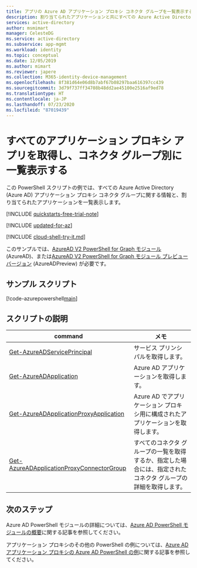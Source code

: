 ```yaml
---
title: アプリの Azure AD アプリケーション プロキシ コネクタ グループを一覧表示する
description: 割り当てられたアプリケーションと共にすべての Azure Active Directory (Azure AD) アプリケーション プロキシ コネクタ グループを一覧表示する PowerShell の例。
services: active-directory
author: msmimart
manager: CelesteDG
ms.service: active-directory
ms.subservice: app-mgmt
ms.workload: identity
ms.topic: conceptual
ms.date: 12/05/2019
ms.author: mimart
ms.reviewer: japere
ms.collection: M365-identity-device-management
ms.openlocfilehash: 8f381d64e06d8b7abf67b08297baa616397cc439
ms.sourcegitcommit: 3d79f737ff34708b48dd2ae45100e2516af9ed78
ms.translationtype: HT
ms.contentlocale: ja-JP
ms.lasthandoff: 07/23/2020
ms.locfileid: "87019439"
---
```

# <a name="get-all-application-proxy-apps-and-list-by-connector-group"></a>すべてのアプリケーション プロキシ アプリを取得し、コネクタ グループ別に一覧表示する

この PowerShell スクリプトの例では、すべての Azure Active Directory (Azure AD) アプリケーション プロキシ コネクタ グループに関する情報と、割り当てられたアプリケーションを一覧表示します。

[!INCLUDE [quickstarts-free-trial-note](../../../../includes/quickstarts-free-trial-note.md)]

[!INCLUDE [updated-for-az](../../../../includes/updated-for-az.md)]

[!INCLUDE [cloud-shell-try-it.md](../../../../includes/cloud-shell-try-it.md)]

このサンプルでは、[AzureAD V2 PowerShell for Graph モジュール](https://docs.microsoft.com/powershell/azure/active-directory/install-adv2?view=azureadps-2.0) (AzureAD)、または[AzureAD V2 PowerShell for Graph モジュール プレビュー バージョン](https://docs.microsoft.com/powershell/azure/active-directory/install-adv2?view=azureadps-2.0-preview) (AzureADPreview) が必要です。

## <a name="sample-script"></a>サンプル スクリプト

[!code-azurepowershell[main](~/powershell_scripts/application-proxy/get-all-appproxy-apps-by-connectorgroup.ps1 "Get all Application Proxy Connector groups with the assigned applications")]

## <a name="script-explanation"></a>スクリプトの説明

| command | メモ |
|---|---|
|[Get-AzureADServicePrincipal](https://docs.microsoft.com/powershell/module/azuread/get-azureadserviceprincipal?view=azureadps-2.0) | サービス プリンシパルを取得します。 |
|[Get-AzureADApplication](https://docs.microsoft.com/powershell/module/azuread/get-azureadapplication?view=azureadps-2.0) | Azure AD アプリケーションを取得します。 |
|[Get-AzureADApplicationProxyApplication](https://docs.microsoft.com/powershell/module/azuread/get-azureadapplicationproxyapplication?view=azureadps-2.0) | Azure AD でアプリケーション プロキシ用に構成されたアプリケーションを取得します。 |
| [Get-AzureADApplicationProxyConnectorGroup](https://docs.microsoft.com/powershell/module/azuread/get-azureadapplicationproxyconnectorgroup?view=azureadps-2.0) | すべてのコネクタ グループの一覧を取得するか、指定した場合には、指定されたコネクタ グループの詳細を取得します。 |


## <a name="next-steps"></a>次のステップ

Azure AD PowerShell モジュールの詳細については、[Azure AD PowerShell モジュールの概要](https://docs.microsoft.com/powershell/azure/active-directory/overview?view=azureadps-2.0)に関する記事を参照してください。

アプリケーション プロキシのその他の PowerShell の例については、[Azure AD アプリケーション プロキシの Azure AD PowerShell の例](../application-proxy-powershell-samples.md)に関する記事を参照してください。